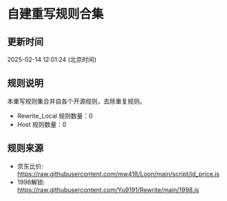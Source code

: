 # 自建重写规则合集

## 更新时间
2025-02-14 12:01:24 (北京时间)

## 规则说明
本重写规则集合并自各个开源规则，去除重复规则。
- Rewrite_Local 规则数量：0
- Host 规则数量：0

## 规则来源
- 京东比价: https://raw.githubusercontent.com/mw418/Loon/main/script/jd_price.js
- 1998解锁: https://raw.githubusercontent.com/Yu9191/Rewrite/main/1998.js
